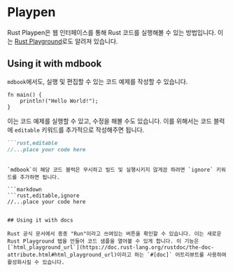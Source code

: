 # Playpen

Rust Playpen은 웹 인터페이스를 통해 Rust 코드를 실행해볼 수 있는 방법입니다. 이는 [Rust Playground](https://play.rust-lang.org/)로도 알려져 있습니다.

## Using it with mdbook

`mdbook`에서도, 실행 및 편집할 수 있는 코드 예제를 작성할 수 있습니다.

```rust,editable
fn main() {
    println!("Hello World!");
}
```

이는 코드 예제를 실행할 수 있고, 수정을 해볼 수도 있습니다. 이를 위해서는 코드 블럭에 `editable` 키워드를 추가적으로 작성해주면 됩니다.

```markdown
```rust,editable
//...place your code here
```
```

`mdbook`이 해당 코드 블럭은 무시하고 빌드 및 실행시키지 않게끔 하려면 `ignore` 키워드를 추가하면 됩니다.

```markdown
```rust,editable,ignore
//...place your code here
```
```

## Using it with docs

Rust 공식 문서에서 종종 "Run"이라고 쓰여있는 버튼을 확인할 수 있습니다. 이는 새로운 Rust Playground 탭을 만들어 코드 샘플을 열어볼 수 있게 합니다. 이 기능은 [`html_playground_url`](https://doc.rust-lang.org/rustdoc/the-doc-attribute.html#html_playground_url)이라고 하는 `#[doc]` 어트리뷰트를 사용하여 활성화시킬 수 있습니다.